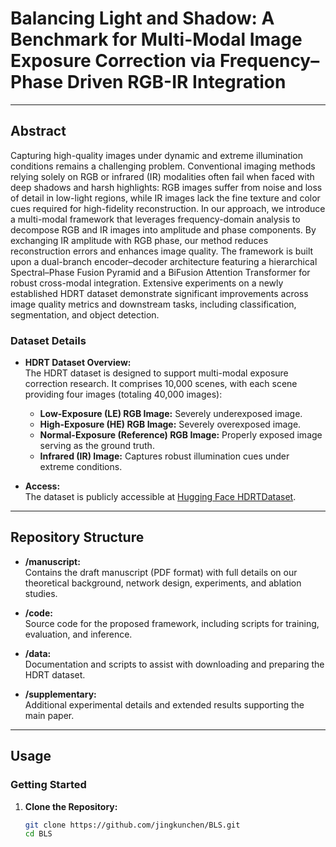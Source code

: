# Balancing Light and Shadow: A Benchmark for Multi-Modal Image Exposure Correction via Frequency–Phase Driven RGB-IR Integration
---

## Abstract

Capturing high-quality images under dynamic and extreme illumination conditions remains a challenging problem. Conventional imaging methods relying solely on RGB or infrared (IR) modalities often fail when faced with deep shadows and harsh highlights: RGB images suffer from noise and loss of detail in low-light regions, while IR images lack the fine texture and color cues required for high-fidelity reconstruction. In our approach, we introduce a multi-modal framework that leverages frequency-domain analysis to decompose RGB and IR images into amplitude and phase components. By exchanging IR amplitude with RGB phase, our method reduces reconstruction errors and enhances image quality. The framework is built upon a dual-branch encoder–decoder architecture featuring a hierarchical Spectral–Phase Fusion Pyramid and a BiFusion Attention Transformer for robust cross-modal integration. Extensive experiments on a newly established HDRT dataset demonstrate significant improvements across image quality metrics and downstream tasks, including classification, segmentation, and object detection.

### Dataset Details

- **HDRT Dataset Overview:**  
  The HDRT dataset is designed to support multi-modal exposure correction research. It comprises 10,000 scenes, with each scene providing four images (totaling 40,000 images):
  - **Low-Exposure (LE) RGB Image:** Severely underexposed image.
  - **High-Exposure (HE) RGB Image:** Severely overexposed image.
  - **Normal-Exposure (Reference) RGB Image:** Properly exposed image serving as the ground truth.
  - **Infrared (IR) Image:** Captures robust illumination cues under extreme conditions.

- **Access:**  
  The dataset is publicly accessible at [Hugging Face HDRTDataset](https://huggingface.co/datasets/jingchao-peng/HDRTDataset).

---

## Repository Structure

- **/manuscript:**  
  Contains the draft manuscript (PDF format) with full details on our theoretical background, network design, experiments, and ablation studies.

- **/code:**  
  Source code for the proposed framework, including scripts for training, evaluation, and inference.

- **/data:**  
  Documentation and scripts to assist with downloading and preparing the HDRT dataset.

- **/supplementary:**  
  Additional experimental details and extended results supporting the main paper.

---

## Usage

### Getting Started

1. **Clone the Repository:**

   ```bash
   git clone https://github.com/jingkunchen/BLS.git
   cd BLS

